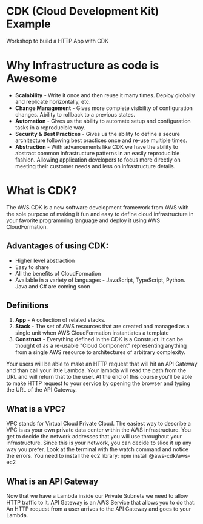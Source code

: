 # CDK (Cloud Development Kit) Example
Workshop to build a HTTP App with CDK

# Why Infrastructure as code is Awesome
- **Scalability** -  Write it once and then reuse it many times. Deploy globally and replicate horizontally, etc.
- **Change Management** - Gives more complete visibility of configuration changes. Ability to rollback to a previous states.
- **Automation** - Gives us the ability to automate setup and configuration tasks in a reproducible way.
- **Security & Best Practices** - Gives us the ability to define a secure architecture following best practices once and
re-use multiple times.
- **Abstraction** - With advancements like CDK  we have the ability to abstract common infrastructure patterns in an easily
reproducible fashion. Allowing application developers to focus more directly on meeting their customer needs and less
on infrastructure details.

# What is CDK?
The AWS CDK is a new software development framework from AWS with the sole purpose of making it fun and easy to define cloud infrastructure in your favorite programming language and deploy it using AWS CloudFormation.

## Advantages of using CDK:
- Higher level abstraction
- Easy to share
- All the benefits of CloudFormation
- Available in a variety of languages - JavaScript, TypeScript, Python. Java and C# are coming soon

## Definitions
1. **App** - A collection of related stacks.
2. **Stack** - The set of AWS resources that are created and managed as a single unit when AWS CloudFormation instantiates a template
3. **Construct** - Everything defined in the CDK is a Construct. It can be thought of as a re-usable "Cloud Component"
representing anything from a single AWS resource to architectures of arbitrary complexity.


Your users will be able to make an HTTP request that will hit an API Gateway and than call your little Lambda. Your lambda will read the path from the URL and will return that to the user. At the end of this course you'll be able to make HTTP request to your service by opening the browser and typing the URL of the API Gateway. 


## What is a VPC?
VPC stands for Virtual Cloud Private Cloud. The easiest way to describe a VPC is as your own private data center within the AWS infrastructure. You get to decide the network addresses that you will use throughout your infrastructure. Since this is your network, you can decide to slice it up any way you prefer.
Look at the terminal with the watch command and notice the errors. You need to install the ec2 library:
npm install @aws-cdk/aws-ec2

## What is an API Gateway
Now that we have a Lambda inside our Private Subnets we need to allow HTTP traffic to it. API Gateway is an AWS Service that allows you to do that. An HTTP request from a user arrives to the API Gateway and goes to your Lambda.



